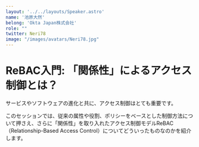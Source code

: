 ```yaml
---
layout: '../../layouts/Speaker.astro'
name: '池原大然'
belong: 'Okta Japan株式会社'
role: ""
twitter: Neri78
image: "/images/avatars/Neri78.jpg"
---
```


# ReBAC入門: 「関係性」によるアクセス制御とは？

サービスやソフトウェアの進化と共に、アクセス制御はとても重要です。

このセッションでは、従来の属性や役割、ポリシーをベースとした制御方法について押さえ、さらに「関係性」を取り入れたアクセス制御モデルReBAC（Relationship-Based Access Control）についてどういったものなのかを紹介します。
